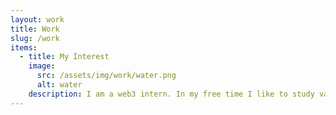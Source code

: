 ```yaml
---
layout: work
title: Work
slug: /work
items:
  - title: My Interest
    image:
      src: /assets/img/work/water.png
      alt: water
    description: I am a web3 intern. In my free time I like to study various web3 projects and write articles about them. Feel free to reach out and let me know what you think!
---
```


<br />
<br />
